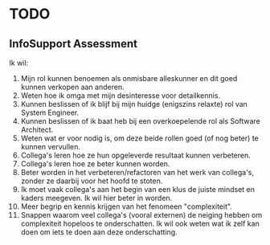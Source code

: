 # TODO

## InfoSupport Assessment

Ik wil: 

1. Mijn rol kunnen benoemen als onmisbare alleskunner en dit goed kunnen verkopen aan anderen.
1. Weten hoe ik omga met mijn desinteresse voor detailkennis.
1. Kunnen beslissen of ik blijf bij mijn huidge (enigszins relaxte) rol van System Engineer.
1. Kunnen beslissen of ik baat heb bij een overkoepelende rol als Software Architect.
1. Weten wat er voor nodig is, om deze beide rollen goed (of nog beter) te kunnen vervullen.
1. Collega's leren hoe ze hun opgeleverde resultaat kunnen verbeteren.
1. Collega's leren hoe ze beter kunnen worden.
1. Beter worden in het verbeteren/refactoren van het werk van collega's, zonder ze daarbij voor het hoofd te stoten.
1. Ik moet vaak collega's aan het begin van een klus de juiste mindset en kaders meegeven. Ik wil hier beter in worden. 
1. Meer begrip en kennis krijgen van het fenomeen "complexiteit".
1. Snappen waarom veel collega's (vooral externen) de neiging hebben om complexiteit hopeloos te onderschatten. Ik wil ook weten wat ik zelf kan doen om iets te doen aan deze onderschatting. 
